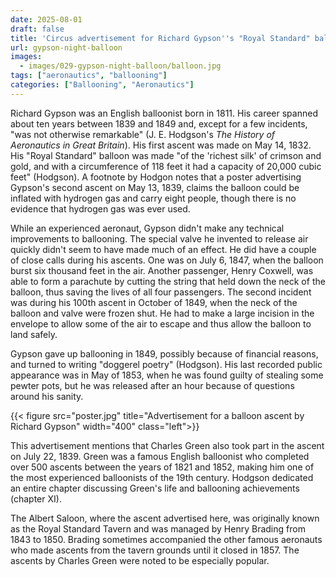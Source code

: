 ```yaml
---
date: 2025-08-01
draft: false
title: 'Circus advertisement for Richard Gypson''s "Royal Standard" balloon (1839)'
url: gypson-night-balloon
images:
  - images/029-gypson-night-balloon/balloon.jpg
tags: ["aeronautics", "ballooning"]
categories: ["Ballooning", "Aeronautics"]
---
```

Richard Gypson was an English balloonist born in 1811. His career spanned about ten years between 1839 and 1849 and, except for a few incidents, "was not otherwise remarkable" (J. E. Hodgson's *The History of Aeronautics in Great Britain*). His first ascent was made on May 14, 1832. His "Royal Standard" balloon was made "of the 'richest silk' of crimson and gold, and with a circumference of 118 feet it had a capacity of 20,000 cubic feet" (Hodgson). A footnote by Hodgon notes that a poster advertising Gypson's second ascent on May 13, 1839, claims the balloon could be inflated with hydrogen gas and carry eight people, though there is no evidence that hydrogen gas was ever used.

While an experienced aeronaut, Gypson didn't make any technical improvements to ballooning. The special valve he invented to release air quickly didn't seem to have made much of an effect. He did have a couple of close calls during his ascents. One was on July 6, 1847, when the balloon burst six thousand feet in the air. Another passenger, Henry Coxwell, was able to form a parachute by cutting the string that held down the neck of the balloon, thus saving the lives of all four passengers. The second incident was during his 100th ascent in October of 1849, when the neck of the balloon and valve were frozen shut. He had to make a large incision in the envelope to allow some of the air to escape and thus allow the balloon to land safely.

Gypson gave up ballooning in 1849, possibly because of financial reasons, and turned to writing "doggerel poetry" (Hodgson). His last recorded public appearance was in May of 1853, when he was found guilty of stealing some pewter pots, but he was released after an hour because of questions around his sanity. 

{{< figure src="poster.jpg" title="Advertisement for a balloon ascent by Richard Gypson" width="400" class="left">}}

This advertisement mentions that Charles Green also took part in the ascent on July 22, 1839. Green was a famous English balloonist who completed over 500 ascents between the years of 1821 and 1852, making him one of the most experienced balloonists of the 19th century. Hodgson dedicated an entire chapter discussing Green's life and ballooning achievements (chapter XI).

The Albert Saloon, where the ascent advertised here, was originally known as the Royal Standard Tavern and was managed by Henry Brading from 1843 to 1850. Brading sometimes accompanied the other famous aeronauts who made ascents from the tavern grounds until it closed in 1857. The ascents by Charles Green were noted to be especially popular.
